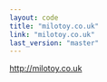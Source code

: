 ```yaml
---
layout: code
title: "milotoy.co.uk"
link: "milotoy.co.uk"
last_version: "master"
---
```


http://milotoy.co.uk

